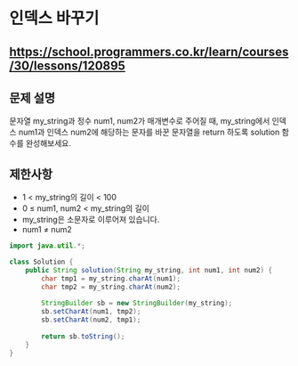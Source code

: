 # 인덱스 바꾸기
https://school.programmers.co.kr/learn/courses/30/lessons/120895
---
## 문제 설명
문자열 my_string과 정수 num1, num2가 매개변수로 주어질 때, my_string에서 인덱스 num1과 인덱스 num2에 해당하는 문자를 바꾼 문자열을 return 하도록 solution 함수를 완성해보세요.

## 제한사항
+ 1 < my_string의 길이 < 100
+ 0 ≤ num1, num2 < my_string의 길이
+ my_string은 소문자로 이루어져 있습니다.
+ num1 ≠ num2
```java
import java.util.*;

class Solution {
    public String solution(String my_string, int num1, int num2) {
        char tmp1 = my_string.charAt(num1);
        char tmp2 = my_string.charAt(num2);
        
        StringBuilder sb = new StringBuilder(my_string);
        sb.setCharAt(num1, tmp2);
        sb.setCharAt(num2, tmp1);
        
        return sb.toString();
    }
}
```